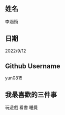姓名
----
李涵筠

日期
----
2022/9/12

Github Username
---------------
yun0815

我最喜歡的三件事
---------------
玩遊戲 看書 睡覺